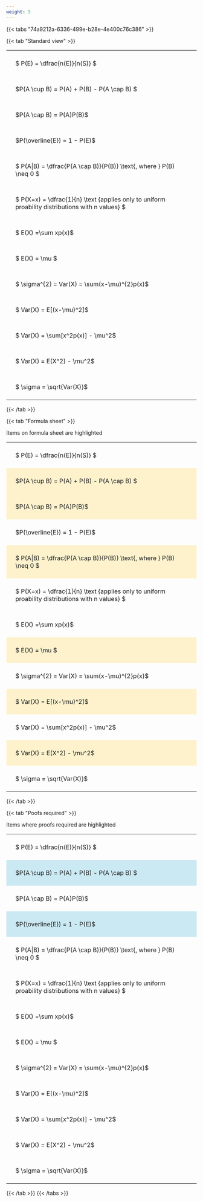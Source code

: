 ```yaml
---
weight: 5
---
```


{{< tabs "74a9212a-6336-499e-b28e-4e400c76c386" >}}

{{< tab "Standard view" >}}

<style type="text/css">
#T_75142 th.col_heading {
  text-align: left;
  font-size: 1em;
}
#T_75142 td {
  text-align: left;
  font-size: 1em;
  padding: 1.5em;
}
</style>
<table id="T_75142">
  <thead>
  </thead>
  <tbody>
    <tr>
      <td id="T_75142_row0_col0" class="data row0 col0" >$ P(E) = \dfrac{n(E)}{n(S)} $</td>
    </tr>
    <tr>
      <td id="T_75142_row1_col0" class="data row1 col0" >$P(A \cup B) = P(A) + P(B) - P(A \cap B) $</td>
    </tr>
    <tr>
      <td id="T_75142_row2_col0" class="data row2 col0" >$P(A \cap B)  = P(A)P(B)$</td>
    </tr>
    <tr>
      <td id="T_75142_row3_col0" class="data row3 col0" >$P(\overline{E}) = 1 - P(E)$</td>
    </tr>
    <tr>
      <td id="T_75142_row4_col0" class="data row4 col0" >$ P(A|B) = \dfrac{P(A \cap B)}{P(B)} \text{, where } P(B) \neq 0 $</td>
    </tr>
    <tr>
      <td id="T_75142_row5_col0" class="data row5 col0" >$ P(X=x) =  \dfrac{1}{n} 
\text {applies only to uniform proability distributions with n values} $</td>
    </tr>
    <tr>
      <td id="T_75142_row6_col0" class="data row6 col0" >$ E(X) =\sum xp(x)$</td>
    </tr>
    <tr>
      <td id="T_75142_row7_col0" class="data row7 col0" >$ E(X) = \mu $</td>
    </tr>
    <tr>
      <td id="T_75142_row8_col0" class="data row8 col0" >$ \sigma^{2} = Var(X) = \sum(x-\mu)^{2}p(x)$</td>
    </tr>
    <tr>
      <td id="T_75142_row9_col0" class="data row9 col0" >$ Var(X) = E[(x-\mu)^2]$</td>
    </tr>
    <tr>
      <td id="T_75142_row10_col0" class="data row10 col0" >$ Var(X) = \sum[x^2p(x)] - \mu^2$</td>
    </tr>
    <tr>
      <td id="T_75142_row11_col0" class="data row11 col0" >$ Var(X) = E(X^2) - \mu^2$</td>
    </tr>
    <tr>
      <td id="T_75142_row12_col0" class="data row12 col0" >$ \sigma = \sqrt{Var(X)}$</td>
    </tr>
  </tbody>
</table>
{{< /tab >}}

{{< tab "Formula sheet" >}}

Items on formula sheet are highlighted 
<br>
<style type="text/css">
#T_dbac2 th.col_heading {
  text-align: left;
  font-size: 1em;
}
#T_dbac2 td {
  text-align: left;
  font-size: 1em;
  padding: 1.5em;
}
#T_dbac2_row0_col0, #T_dbac2_row3_col0, #T_dbac2_row5_col0, #T_dbac2_row6_col0, #T_dbac2_row8_col0, #T_dbac2_row10_col0, #T_dbac2_row12_col0 {
  background-color: rgba(0,0,0,0);
}
#T_dbac2_row1_col0, #T_dbac2_row2_col0, #T_dbac2_row4_col0, #T_dbac2_row7_col0, #T_dbac2_row9_col0, #T_dbac2_row11_col0 {
  background-color: rgba(255,194,10, 0.2);
}
</style>
<table id="T_dbac2">
  <thead>
  </thead>
  <tbody>
    <tr>
      <td id="T_dbac2_row0_col0" class="data row0 col0" >$ P(E) = \dfrac{n(E)}{n(S)} $</td>
    </tr>
    <tr>
      <td id="T_dbac2_row1_col0" class="data row1 col0" >$P(A \cup B) = P(A) + P(B) - P(A \cap B) $</td>
    </tr>
    <tr>
      <td id="T_dbac2_row2_col0" class="data row2 col0" >$P(A \cap B)  = P(A)P(B)$</td>
    </tr>
    <tr>
      <td id="T_dbac2_row3_col0" class="data row3 col0" >$P(\overline{E}) = 1 - P(E)$</td>
    </tr>
    <tr>
      <td id="T_dbac2_row4_col0" class="data row4 col0" >$ P(A|B) = \dfrac{P(A \cap B)}{P(B)} \text{, where } P(B) \neq 0 $</td>
    </tr>
    <tr>
      <td id="T_dbac2_row5_col0" class="data row5 col0" >$ P(X=x) =  \dfrac{1}{n} 
\text {applies only to uniform proability distributions with n values} $</td>
    </tr>
    <tr>
      <td id="T_dbac2_row6_col0" class="data row6 col0" >$ E(X) =\sum xp(x)$</td>
    </tr>
    <tr>
      <td id="T_dbac2_row7_col0" class="data row7 col0" >$ E(X) = \mu $</td>
    </tr>
    <tr>
      <td id="T_dbac2_row8_col0" class="data row8 col0" >$ \sigma^{2} = Var(X) = \sum(x-\mu)^{2}p(x)$</td>
    </tr>
    <tr>
      <td id="T_dbac2_row9_col0" class="data row9 col0" >$ Var(X) = E[(x-\mu)^2]$</td>
    </tr>
    <tr>
      <td id="T_dbac2_row10_col0" class="data row10 col0" >$ Var(X) = \sum[x^2p(x)] - \mu^2$</td>
    </tr>
    <tr>
      <td id="T_dbac2_row11_col0" class="data row11 col0" >$ Var(X) = E(X^2) - \mu^2$</td>
    </tr>
    <tr>
      <td id="T_dbac2_row12_col0" class="data row12 col0" >$ \sigma = \sqrt{Var(X)}$</td>
    </tr>
  </tbody>
</table>
{{< /tab >}}

{{< tab "Poofs required" >}}

Items where proofs required are highlighted 
<br>
<style type="text/css">
#T_3b668 th.col_heading {
  text-align: left;
  font-size: 1em;
}
#T_3b668 td {
  text-align: left;
  font-size: 1em;
  padding: 1.5em;
}
#T_3b668_row0_col0, #T_3b668_row2_col0, #T_3b668_row4_col0, #T_3b668_row5_col0, #T_3b668_row6_col0, #T_3b668_row7_col0, #T_3b668_row8_col0, #T_3b668_row9_col0, #T_3b668_row10_col0, #T_3b668_row11_col0, #T_3b668_row12_col0 {
  background-color: rgba(0,0,0,0);
}
#T_3b668_row1_col0, #T_3b668_row3_col0 {
  background-color: rgba(0,150,200, 0.2);
}
</style>
<table id="T_3b668">
  <thead>
  </thead>
  <tbody>
    <tr>
      <td id="T_3b668_row0_col0" class="data row0 col0" >$ P(E) = \dfrac{n(E)}{n(S)} $</td>
    </tr>
    <tr>
      <td id="T_3b668_row1_col0" class="data row1 col0" >$P(A \cup B) = P(A) + P(B) - P(A \cap B) $</td>
    </tr>
    <tr>
      <td id="T_3b668_row2_col0" class="data row2 col0" >$P(A \cap B)  = P(A)P(B)$</td>
    </tr>
    <tr>
      <td id="T_3b668_row3_col0" class="data row3 col0" >$P(\overline{E}) = 1 - P(E)$</td>
    </tr>
    <tr>
      <td id="T_3b668_row4_col0" class="data row4 col0" >$ P(A|B) = \dfrac{P(A \cap B)}{P(B)} \text{, where } P(B) \neq 0 $</td>
    </tr>
    <tr>
      <td id="T_3b668_row5_col0" class="data row5 col0" >$ P(X=x) =  \dfrac{1}{n} 
\text {applies only to uniform proability distributions with n values} $</td>
    </tr>
    <tr>
      <td id="T_3b668_row6_col0" class="data row6 col0" >$ E(X) =\sum xp(x)$</td>
    </tr>
    <tr>
      <td id="T_3b668_row7_col0" class="data row7 col0" >$ E(X) = \mu $</td>
    </tr>
    <tr>
      <td id="T_3b668_row8_col0" class="data row8 col0" >$ \sigma^{2} = Var(X) = \sum(x-\mu)^{2}p(x)$</td>
    </tr>
    <tr>
      <td id="T_3b668_row9_col0" class="data row9 col0" >$ Var(X) = E[(x-\mu)^2]$</td>
    </tr>
    <tr>
      <td id="T_3b668_row10_col0" class="data row10 col0" >$ Var(X) = \sum[x^2p(x)] - \mu^2$</td>
    </tr>
    <tr>
      <td id="T_3b668_row11_col0" class="data row11 col0" >$ Var(X) = E(X^2) - \mu^2$</td>
    </tr>
    <tr>
      <td id="T_3b668_row12_col0" class="data row12 col0" >$ \sigma = \sqrt{Var(X)}$</td>
    </tr>
  </tbody>
</table>
{{< /tab >}}
{{< /tabs >}}